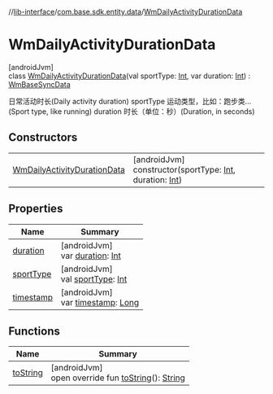 //[lib-interface](../../../index.md)/[com.base.sdk.entity.data](../index.md)/[WmDailyActivityDurationData](index.md)

# WmDailyActivityDurationData

[androidJvm]\
class [WmDailyActivityDurationData](index.md)(val sportType: [Int](https://kotlinlang.org/api/latest/jvm/stdlib/kotlin/-int/index.html), var duration: [Int](https://kotlinlang.org/api/latest/jvm/stdlib/kotlin/-int/index.html)) : [WmBaseSyncData](../-wm-base-sync-data/index.md)

日常活动时长(Daily activity duration) sportType 运动类型，比如：跑步类...(Sport type, like running) duration 时长（单位：秒）(Duration, in seconds)

## Constructors

| | |
|---|---|
| [WmDailyActivityDurationData](-wm-daily-activity-duration-data.md) | [androidJvm]<br>constructor(sportType: [Int](https://kotlinlang.org/api/latest/jvm/stdlib/kotlin/-int/index.html), duration: [Int](https://kotlinlang.org/api/latest/jvm/stdlib/kotlin/-int/index.html)) |

## Properties

| Name | Summary |
|---|---|
| [duration](duration.md) | [androidJvm]<br>var [duration](duration.md): [Int](https://kotlinlang.org/api/latest/jvm/stdlib/kotlin/-int/index.html) |
| [sportType](sport-type.md) | [androidJvm]<br>val [sportType](sport-type.md): [Int](https://kotlinlang.org/api/latest/jvm/stdlib/kotlin/-int/index.html) |
| [timestamp](../-wm-base-sync-data/timestamp.md) | [androidJvm]<br>var [timestamp](../-wm-base-sync-data/timestamp.md): [Long](https://kotlinlang.org/api/latest/jvm/stdlib/kotlin/-long/index.html) |

## Functions

| Name | Summary |
|---|---|
| [toString](to-string.md) | [androidJvm]<br>open override fun [toString](to-string.md)(): [String](https://kotlinlang.org/api/latest/jvm/stdlib/kotlin/-string/index.html) |
